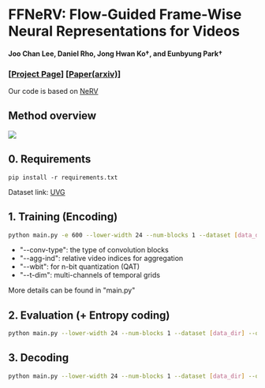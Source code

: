 # FFNeRV: Flow-Guided Frame-Wise Neural Representations for Videos
#### Joo Chan Lee, Daniel Rho, Jong Hwan Ko†, and Eunbyung Park†

### [[Project Page](https://maincold2.github.io/ffnerv/)] [[Paper(arxiv)](https://arxiv.org/abs/2212.12294)]

Our code is based on [NeRV](https://github.com/haochen-rye/NeRV)

## Method overview
<img src="https://maincold2.github.io/ffnerv/img/fig_arch.png"  />

## 0. Requirements
```
pip install -r requirements.txt 
```
Dataset link: [UVG](https://ultravideo.fi/#testsequences)

## 1. Training (Encoding)
```bash
python main.py -e 600 --lower-width 24 --num-blocks 1 --dataset [data_dir] --outf [out_dir] --fc-hw-dim 9_16_48 --expansion 8 --loss Fusion6 --strides 5 3 2 2 2  --conv-type compact -b 1  --lr 0.0005 --agg-ind -2 -1 1 2 --lw 0.1 --wbit 8 --t-dim 300 600 --resol 1920 1080
```
- "--conv-type": the type of convolution blocks
- "--agg-ind": relative video indices for aggregation 
- "--wbit": for n-bit quantization (QAT)
- "--t-dim": multi-channels of temporal grids

More details can be found in "main.py"


## 2. Evaluation (+ Entropy coding)
```bash
python main.py --lower-width 24 --num-blocks 1 --dataset [data_dir] --outf [out_dir] --fc-hw-dim 9_16_48 --expansion 8 --strides 5 3 2 2 2  --conv-type compact -b 1 --agg-ind -2 -1 1 2 --wbit 8 --t-dim 300 600 --resol 1920 1080 --eval-only
```

## 3. Decoding
```bash
python main.py --lower-width 24 --num-blocks 1 --dataset [data_dir] --outf [out_dir] --fc-hw-dim 9_16_48 --expansion 8 --strides 5 3 2 2 2  --conv-type compact -b 1 --agg-ind -2 -1 1 2 --wbit 8 --t-dim 300 600 --resol 1920 1080 --eval-only --weight [weight_path] --dump-images
```
